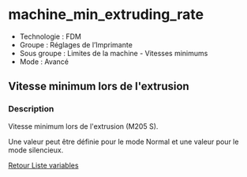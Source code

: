 # machine_min_extruding_rate

* Technologie : FDM
* Groupe : Réglages de l’Imprimante
* Sous groupe : Limites de la machine - Vitesses minimums
* Mode : Avancé

## Vitesse minimum lors de l'extrusion

### Description

Vitesse minimum lors de l'extrusion (M205 S).

Une valeur peut être définie pour le mode Normal et une valeur pour le mode silencieux.

[Retour Liste variables](variable_list.md)